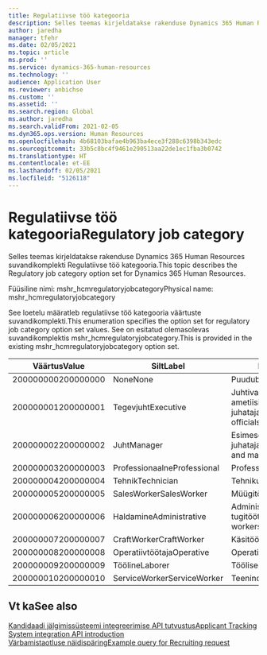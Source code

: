 ```yaml
---
title: Regulatiivse töö kategooria
description: Selles teemas kirjeldatakse rakenduse Dynamics 365 Human Resources suvandikomplekti Regulatiivse töö kategooria.
author: jaredha
manager: tfehr
ms.date: 02/05/2021
ms.topic: article
ms.prod: ''
ms.service: dynamics-365-human-resources
ms.technology: ''
audience: Application User
ms.reviewer: anbichse
ms.custom: ''
ms.assetid: ''
ms.search.region: Global
ms.author: jaredha
ms.search.validFrom: 2021-02-05
ms.dyn365.ops.version: Human Resources
ms.openlocfilehash: 4b68103bafae4b963ba4ece3f288c6398b343edc
ms.sourcegitcommit: 33b5c8bc4f9461e290513aa22de1ec1fba3b0742
ms.translationtype: HT
ms.contentlocale: et-EE
ms.lasthandoff: 02/05/2021
ms.locfileid: "5126118"
---
```

# <a name="regulatory-job-category"></a><span data-ttu-id="1d469-103">Regulatiivse töö kategooria</span><span class="sxs-lookup"><span data-stu-id="1d469-103">Regulatory job category</span></span>

<span data-ttu-id="1d469-104">Selles teemas kirjeldatakse rakenduse Dynamics 365 Human Resources suvandikomplekti Regulatiivse töö kategooria.</span><span class="sxs-lookup"><span data-stu-id="1d469-104">This topic describes the Regulatory job category option set for Dynamics 365 Human Resources.</span></span>

<span data-ttu-id="1d469-105">Füüsiline nimi: mshr_hcmregulatoryjobcategory</span><span class="sxs-lookup"><span data-stu-id="1d469-105">Physical name: mshr_hcmregulatoryjobcategory</span></span>

<span data-ttu-id="1d469-106">See loetelu määratleb regulatiivse töö kategooria väärtuste suvandikomplekti.</span><span class="sxs-lookup"><span data-stu-id="1d469-106">This enumeration specifies the option set for regulatory job category option set values.</span></span> <span data-ttu-id="1d469-107">See on esitatud olemasolevas suvandikomplektis mshr_hcmregulatoryjobcategory.</span><span class="sxs-lookup"><span data-stu-id="1d469-107">This is provided in the existing mshr_hcmregulatoryjobcategory option set.</span></span>

| <span data-ttu-id="1d469-108">Väärtus</span><span class="sxs-lookup"><span data-stu-id="1d469-108">Value</span></span> | <span data-ttu-id="1d469-109">Silt</span><span class="sxs-lookup"><span data-stu-id="1d469-109">Label</span></span> | <span data-ttu-id="1d469-110">Kirjeldus</span><span class="sxs-lookup"><span data-stu-id="1d469-110">Description</span></span> |
| --- | --- | --- |
| <span data-ttu-id="1d469-111">200000000</span><span class="sxs-lookup"><span data-stu-id="1d469-111">200000000</span></span> | <span data-ttu-id="1d469-112">None</span><span class="sxs-lookup"><span data-stu-id="1d469-112">None</span></span> | <span data-ttu-id="1d469-113">Puudub.</span><span class="sxs-lookup"><span data-stu-id="1d469-113">None.</span></span> |
| <span data-ttu-id="1d469-114">200000001</span><span class="sxs-lookup"><span data-stu-id="1d469-114">200000001</span></span> | <span data-ttu-id="1d469-115">Tegevjuht</span><span class="sxs-lookup"><span data-stu-id="1d469-115">Executive</span></span> | <span data-ttu-id="1d469-116">Juhtiva/kõrgema taseme ametiisikud ja juhatajad.</span><span class="sxs-lookup"><span data-stu-id="1d469-116">Executive/Senior level officials and managers.</span></span> |
| <span data-ttu-id="1d469-117">200000002</span><span class="sxs-lookup"><span data-stu-id="1d469-117">200000002</span></span> | <span data-ttu-id="1d469-118">Juht</span><span class="sxs-lookup"><span data-stu-id="1d469-118">Manager</span></span> | <span data-ttu-id="1d469-119">Esimese/kesktasandi ametiisikud ja juhatajad.</span><span class="sxs-lookup"><span data-stu-id="1d469-119">First/Mid level officials and managers.</span></span> |
| <span data-ttu-id="1d469-120">200000003</span><span class="sxs-lookup"><span data-stu-id="1d469-120">200000003</span></span> | <span data-ttu-id="1d469-121">Professionaalne</span><span class="sxs-lookup"><span data-stu-id="1d469-121">Professional</span></span> | <span data-ttu-id="1d469-122">Professionaalid.</span><span class="sxs-lookup"><span data-stu-id="1d469-122">Professionals.</span></span> |
| <span data-ttu-id="1d469-123">200000004</span><span class="sxs-lookup"><span data-stu-id="1d469-123">200000004</span></span> | <span data-ttu-id="1d469-124">Tehnik</span><span class="sxs-lookup"><span data-stu-id="1d469-124">Technician</span></span> | <span data-ttu-id="1d469-125">Tehnikud.</span><span class="sxs-lookup"><span data-stu-id="1d469-125">Technicians.</span></span> |
| <span data-ttu-id="1d469-126">200000005</span><span class="sxs-lookup"><span data-stu-id="1d469-126">200000005</span></span> | <span data-ttu-id="1d469-127">SalesWorker</span><span class="sxs-lookup"><span data-stu-id="1d469-127">SalesWorker</span></span> | <span data-ttu-id="1d469-128">Müügitöötajad.</span><span class="sxs-lookup"><span data-stu-id="1d469-128">Sales workers.</span></span> |
| <span data-ttu-id="1d469-129">200000006</span><span class="sxs-lookup"><span data-stu-id="1d469-129">200000006</span></span> | <span data-ttu-id="1d469-130">Haldamine</span><span class="sxs-lookup"><span data-stu-id="1d469-130">Administrative</span></span> | <span data-ttu-id="1d469-131">Administratiivsed tugitöötajad.</span><span class="sxs-lookup"><span data-stu-id="1d469-131">Administrative support workers.</span></span> |
| <span data-ttu-id="1d469-132">200000007</span><span class="sxs-lookup"><span data-stu-id="1d469-132">200000007</span></span> | <span data-ttu-id="1d469-133">CraftWorker</span><span class="sxs-lookup"><span data-stu-id="1d469-133">CraftWorker</span></span> | <span data-ttu-id="1d469-134">Käsitöölised.</span><span class="sxs-lookup"><span data-stu-id="1d469-134">Craft workers.</span></span> |
| <span data-ttu-id="1d469-135">200000008</span><span class="sxs-lookup"><span data-stu-id="1d469-135">200000008</span></span> | <span data-ttu-id="1d469-136">Operatiivtöötaja</span><span class="sxs-lookup"><span data-stu-id="1d469-136">Operative</span></span> | <span data-ttu-id="1d469-137">Operatiivtöötajad.</span><span class="sxs-lookup"><span data-stu-id="1d469-137">Operatives.</span></span> |
| <span data-ttu-id="1d469-138">200000009</span><span class="sxs-lookup"><span data-stu-id="1d469-138">200000009</span></span> | <span data-ttu-id="1d469-139">Tööline</span><span class="sxs-lookup"><span data-stu-id="1d469-139">Laborer</span></span> | <span data-ttu-id="1d469-140">Töölised/abilised.</span><span class="sxs-lookup"><span data-stu-id="1d469-140">Laborers/Helpers.</span></span> |
| <span data-ttu-id="1d469-141">200000010</span><span class="sxs-lookup"><span data-stu-id="1d469-141">200000010</span></span> | <span data-ttu-id="1d469-142">ServiceWorker</span><span class="sxs-lookup"><span data-stu-id="1d469-142">ServiceWorker</span></span> | <span data-ttu-id="1d469-143">Teenindustöötaja.</span><span class="sxs-lookup"><span data-stu-id="1d469-143">Service workers.</span></span> |

## <a name="see-also"></a><span data-ttu-id="1d469-144">Vt ka</span><span class="sxs-lookup"><span data-stu-id="1d469-144">See also</span></span>

[<span data-ttu-id="1d469-145">Kandidaadi jälgimissüsteemi integreerimise API tutvustus</span><span class="sxs-lookup"><span data-stu-id="1d469-145">Applicant Tracking System integration API introduction</span></span>](hr-admin-integration-ats-api-introduction.md)<br>
[<span data-ttu-id="1d469-146">Värbamistaotluse näidispäring</span><span class="sxs-lookup"><span data-stu-id="1d469-146">Example query for Recruiting request</span></span>](hr-admin-integration-ats-api-recruiting-request-example-query.md)

